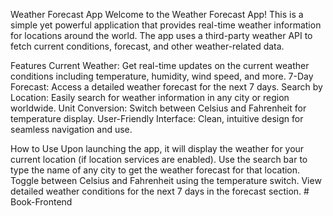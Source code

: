 Weather Forecast App
Welcome to the Weather Forecast App! This is a simple yet powerful application that provides real-time weather information for locations around the world. The app uses a third-party weather API to fetch current conditions, forecast, and other weather-related data.

Features
Current Weather: Get real-time updates on the current weather conditions including temperature, humidity, wind speed, and more.
7-Day Forecast: Access a detailed weather forecast for the next 7 days.
Search by Location: Easily search for weather information in any city or region worldwide.
Unit Conversion: Switch between Celsius and Fahrenheit for temperature display.
User-Friendly Interface: Clean, intuitive design for seamless navigation and use.

How to Use
Upon launching the app, it will display the weather for your current location (if location services are enabled).
Use the search bar to type the name of any city to get the weather forecast for that location.
Toggle between Celsius and Fahrenheit using the temperature switch.
View detailed weather conditions for the next 7 days in the forecast section.
#   B o o k - F r o n t e n d  
 